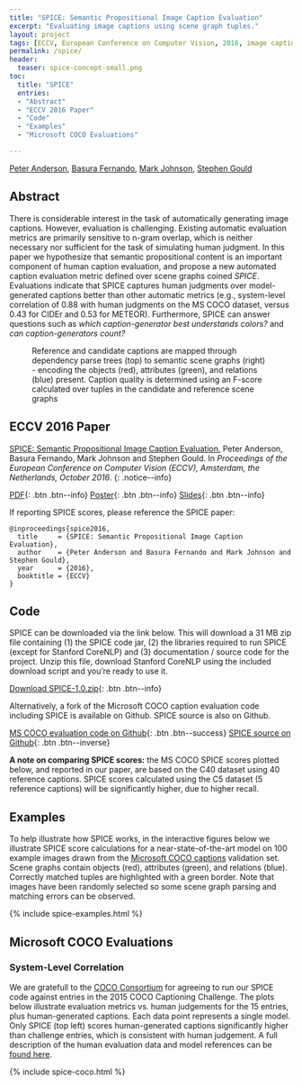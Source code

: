 ```yaml
---
title: "SPICE: Semantic Propositional Image Caption Evaluation"
excerpt: "Evaluating image captions using scene graph tuples."
layout: project
tags: [ECCV, European Conference on Computer Vision, 2016, image captioning, evaluation metric, Microsoft COCO]
permalink: /spice/
header:
  teaser: spice-concept-small.png
toc:
  title: "SPICE"
  entries:
  - "Abstract"
  - "ECCV 2016 Paper"
  - "Code"
  - "Examples"
  - "Microsoft COCO Evaluations"

---
```


[Peter Anderson](/), [Basura Fernando](http://users.cecs.anu.edu.au/~basura/), [Mark Johnson](http://web.science.mq.edu.au/~mjohnson/), [Stephen Gould](http://users.cecs.anu.edu.au/~sgould/)


## Abstract
There is considerable interest in the task of automatically generating image captions. However, evaluation is challenging. Existing automatic evaluation metrics are primarily sensitive to n-gram overlap, which is neither necessary nor sufficient for the task of simulating human judgment. In this paper we hypothesize that semantic propositional content is an important component of human caption evaluation, and propose a new automated caption evaluation metric defined over scene graphs coined *SPICE*. Evaluations indicate that SPICE captures human judgments over model-generated captions better than other automatic metrics (e.g., system-level correlation of 0.88 with human judgments on the MS COCO dataset, versus 0.43 for CIDEr and 0.53 for METEOR). Furthermore, SPICE can answer questions such as *which caption-generator best understands colors?* and *can caption-generators count?*

<figure class="align-center" style="max-width: 433px;"> 
  <img src="{{ site.url }}{{ site.baseurl }}/images/spice-concept.png" alt="">
  <figcaption>Reference and candidate captions are mapped through dependency parse trees (top) to semantic scene graphs (right) - encoding the objects (red), attributes (green), and relations (blue) present. Caption quality is determined using an F-score calculated over tuples in the candidate and reference scene graphs</figcaption>
</figure>

## ECCV 2016 Paper

[SPICE: Semantic Propositional Image Caption Evaluation.](/images/SPICE.pdf) Peter Anderson, Basura Fernando, Mark Johnson and Stephen Gould. In *Proceedings of the European Conference on Computer Vision (ECCV), Amsterdam, the Netherlands, October 2016*.
{: .notice--info}

[PDF](/images/SPICE.pdf){: .btn .btn--info}
[Poster](/images/SPICE-poster.pdf){: .btn .btn--info}
[Slides](/images/SPICE-slides.pdf){: .btn .btn--info}


If reporting SPICE scores, please reference the SPICE paper:

```
@inproceedings{spice2016,
  title     = {SPICE: Semantic Propositional Image Caption Evaluation},
  author    = {Peter Anderson and Basura Fernando and Mark Johnson and Stephen Gould},
  year      = {2016},
  booktitle = {ECCV}
}
```


## Code

SPICE can be downloaded via the link below. This will download a 31 MB zip file containing (1) the SPICE code jar, (2) the libraries required to run SPICE (except for Stanford CoreNLP) and (3) documentation / source code for the project. Unzip this file, download Stanford CoreNLP using the included download script and you’re ready to use it.

[Download SPICE-1.0.zip](/images/SPICE-1.0.zip){: .btn .btn--info}

Alternatively, a fork of the Microsoft COCO caption evaluation code including SPICE is available on Github. 
SPICE source is also on Github.

[MS COCO evaluation code on Github](https://github.com/peteanderson80/coco-caption){: .btn .btn--success} 
[SPICE source on Github](https://github.com/peteanderson80/SPICE){: .btn .btn--inverse}

**A note on comparing SPICE scores:** the MS COCO SPICE scores plotted below, and reported in our paper, are based on the C40 dataset using 40 reference captions. SPICE scores calculated using the C5 dataset (5 reference captions) will be significantly higher, due to higher recall.

## Examples

To help illustrate how SPICE works, in the interactive figures below we illustrate SPICE score calculations for a near-state-of-the-art model on 100 example images drawn from the [Microsoft COCO captions](http://mscoco.org) validation set. Scene graphs contain objects (red), attributes (green), and relations (blue). Correctly matched tuples are highlighted with a green border. Note that images have been randomly selected so some scene graph parsing and matching errors can be observed.

{% include spice-examples.html %}

## Microsoft COCO Evaluations

### System-Level Correlation

We are gratefull to the [COCO Consortium](http://mscoco.org/people/) for agreeing to run our SPICE code against entries in the 2015 COCO Captioning Challenge. The plots below illustrate evaluation metrics vs. human judgements for the 15 entries, plus human-generated captions. Each data point represents a single model. Only SPICE (top left) scores human-generated captions significantly higher than challenge entries, which is consistent with human judgement. A full description of the human evaluation data and model references can be [found here](http://mscoco.org/dataset/#captions-leaderboard).

{% include spice-coco.html %}





